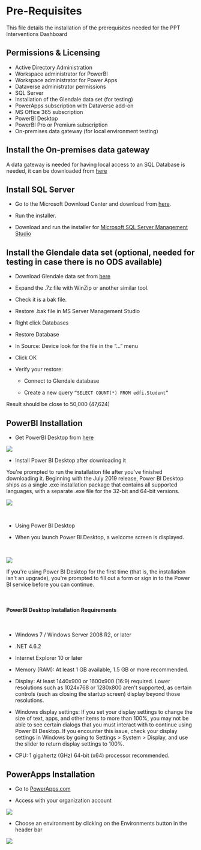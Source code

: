 Pre-Requisites
==============

This file details the installation of the prerequisites needed for the PPT
Interventions Dashboard

Permissions & Licensing
-----------

-   Active Directory Administration
-   Workspace administrator for PowerBI
-   Workspace administrator for Power Apps
-   Dataverse administrator permissions
-   SQL Server
-   Installation of the Glendale data set (for testing)
-   PowerApps subscription with Dataverse add-on
-   MS Office 365 subscription
-   PowerBI Desktop
-   PowerBI Pro or Premium subscription
-   On-premises data gateway (for local environment testing)


Install the On-premises data gateway
------------------------------------

A data gateway is needed for having local access to an SQL Database is needed,
it can be downloaded from
[here](https://docs.microsoft.com/en-us/data-integration/gateway/service-gateway-install)

Install SQL Server
------------------

-   Go to the Microsoft Download Center and download from
    [here](https://www.microsoft.com/en-us/download/details.aspx?id=101064).

-   Run the installer.

-   Download and run the installer for [Microsoft SQL Server Management
    Studio](https://aka.ms/ssmsfullsetup)

Install the Glendale data set (optional, needed for testing in case there is no ODS available)
----------------------------------------------------------------------------------------------

-   Download Glendale data set from
    [here](https://odsassets.blob.core.windows.net/public/Glendale/EdFi_Glendale_v32-20190610.7z)

-   Expand the .7z file with WinZip or another similar tool.

-   Check it is a bak file.

-   Restore .bak file in MS Server Management Studio

-   Right click Databases

-   Restore Database

-   In Source: Device look for the file in the “…” menu

-   Click OK

-   Verify your restore:

    -   Connect to Glendale database

    -   Create a new query `“SELECT COUNT(*) FROM edfi.Student”`

Result should be close to 50,000 (47,624)

PowerBI Installation
--------------------

-   Get PowerBI Desktop from
    [here](https://powerbi.microsoft.com/en-us/desktop/)

![](image5.png)

-   Install Power BI Desktop after downloading it

You're prompted to run the installation file after you've finished downloading
it. Beginning with the July 2019 release, Power BI Desktop ships as a single
.exe installation package that contains all supported languages, with a separate
.exe file for the 32-bit and 64-bit versions.

![](image9.png)

 

-   Using Power BI Desktop

-   When you launch Power BI Desktop, a welcome screen is displayed.

 

![](image6.png)

If you're using Power BI Desktop for the first time (that is, the installation
isn't an upgrade), you're prompted to fill out a form or sign in to the Power BI
service before you can continue.

 

#### PowerBI Desktop Installation Requirements

 

-   Windows 7 / Windows Server 2008 R2, or later

-   .NET 4.6.2

-   Internet Explorer 10 or later

-   Memory (RAM): At least 1 GB available, 1.5 GB or more recommended.

-   Display: At least 1440x900 or 1600x900 (16:9) required. Lower resolutions
    such as 1024x768 or 1280x800 aren't supported, as certain controls (such as
    closing the startup screen) display beyond those resolutions.

-   Windows display settings: If you set your display settings to change the
    size of text, apps, and other items to more than 100%, you may not be able
    to see certain dialogs that you must interact with to continue using Power
    BI Desktop. If you encounter this issue, check your display settings in
    Windows by going to Settings \> System \> Display, and use the slider to
    return display settings to 100%.

-   CPU: 1 gigahertz (GHz) 64-bit (x64) processor recommended.

PowerApps Installation
----------------------

-   Go to [PowerApps.com](http://create.powerapps.com/)

-   Access with your organization account

![](image2.png)

-   Choose an environment by clicking on the Environments button in the header
    bar

![](image7.png)

